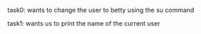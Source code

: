 task0: wants to change the user to betty using the su command

task1: wants us to print the name of the current user
